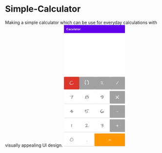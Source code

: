 # Simple-Calculator
Making a simple calculator which can be use for everyday calculations with visually appealing UI design.
<img src="Screenshots/Screenshot_20210106-100855__01.jpg" width="200" height="400">
